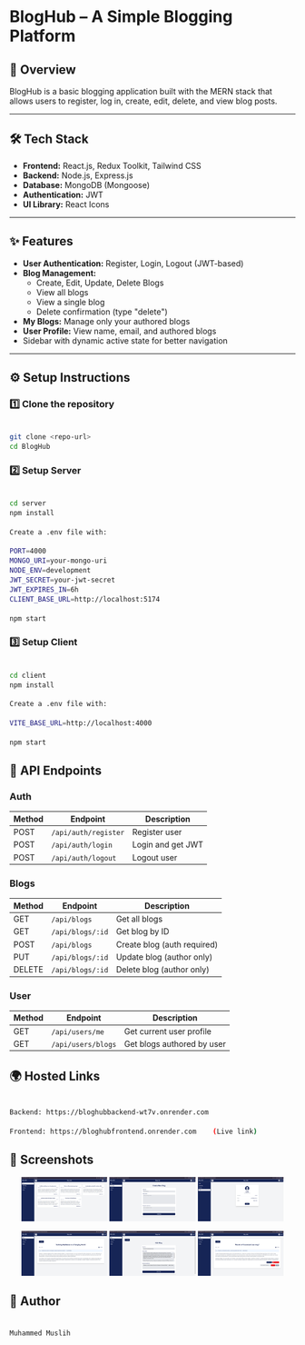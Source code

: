# BlogHub – A Simple Blogging Platform

## 🚀 Overview
BlogHub is a basic blogging application built with the MERN stack that allows users to register, log in, create, edit, delete, and view blog posts.  

---

## 🛠️ Tech Stack
- **Frontend:** React.js, Redux Toolkit, Tailwind CSS
- **Backend:** Node.js, Express.js
- **Database:** MongoDB (Mongoose)
- **Authentication:** JWT
- **UI Library:** React Icons

---

## ✨ Features
- **User Authentication:** Register, Login, Logout (JWT-based)
- **Blog Management:**
  - Create, Edit, Update, Delete Blogs
  - View all blogs
  - View a single blog
  - Delete confirmation (type "delete")
- **My Blogs:** Manage only your authored blogs
- **User Profile:** View name, email, and authored blogs
- Sidebar with dynamic active state for better navigation

---

## ⚙️ Setup Instructions

### 1️⃣ Clone the repository
```bash

git clone <repo-url>
cd BlogHub

```
### 2️⃣ Setup Server
```bash

cd server
npm install

Create a .env file with:

PORT=4000
MONGO_URI=your-mongo-uri
NODE_ENV=development
JWT_SECRET=your-jwt-secret
JWT_EXPIRES_IN=6h
CLIENT_BASE_URL=http://localhost:5174

npm start

```
### 3️⃣ Setup Client
```bash

cd client
npm install

Create a .env file with:

VITE_BASE_URL=http://localhost:4000

npm start

```
## 📡 API Endpoints

### Auth

| Method | Endpoint             | Description       |
| ------ | -------------------- | ----------------- |
| POST   | `/api/auth/register` | Register user     |
| POST   | `/api/auth/login`    | Login and get JWT |
| POST   | `/api/auth/logout`   | Logout user       |

### Blogs

| Method | Endpoint         | Description                 |
| ------ | ---------------- | --------------------------- |
| GET    | `/api/blogs`     | Get all blogs               |
| GET    | `/api/blogs/:id` | Get blog by ID              |
| POST   | `/api/blogs`     | Create blog (auth required) |
| PUT    | `/api/blogs/:id` | Update blog (author only)   |
| DELETE | `/api/blogs/:id` | Delete blog (author only)   |

### User

| Method | Endpoint           | Description                |
| ------ | ------------------ | -------------------------- |
| GET    | `/api/users/me`    | Get current user profile   |
| GET    | `/api/users/blogs` | Get blogs authored by user |


## 🌍 Hosted Links
```bash

Backend: https://bloghubbackend-wt7v.onrender.com

Frontend: https://bloghubfrontend.onrender.com    (Live link)

```
## 📸 Screenshots

<p align="center">
  <img src="/screenshots/Screenshot from 2025-08-06 04-19-05.png" width="30%" />
  <img src="/screenshots/Screenshot from 2025-08-06 04-19-30.png" width="30%" />
  <img src="/screenshots/Screenshot from 2025-08-06 04-19-38.png" width="30%" />
</p>

<p align="center">
  <img src="/screenshots/Screenshot from 2025-08-06 04-19-55.png" width="30%" />
  <img src="/screenshots/Screenshot from 2025-08-06 04-20-23.png" width="30%" />
  <img src="/screenshots/Screenshot from 2025-08-06 04-20-34.png" width="30%" />
</p>




## 👤 Author

```bash

Muhammed Muslih

```
